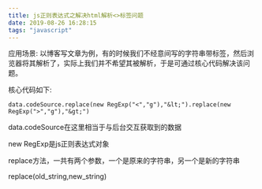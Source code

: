 ```yaml
---
title: js正则表达式之解决html解析<>标签问题
date: 2019-08-26 16:28:15
tags: "javascript"
---
```


应用场景:
以博客写文章为例，有的时候我们不经意间写的字符串带标签，然后浏览器将其解析了，实际上我们并不希望其被解析，于是可通过核心代码解决该问题。

核心代码如下:
```
data.codeSource.replace(new RegExp("<","g"),"&lt;").replace(new RegExp(">","g"),"&gt;")

```

data.codeSource在这里相当于与后台交互获取到的数据

new RegExp是js正则表达式对象

replace方法，一共有两个参数，一个是原来的字符串，另一个是新的字符串

replace(old_string,new_string)

<!--more-->


